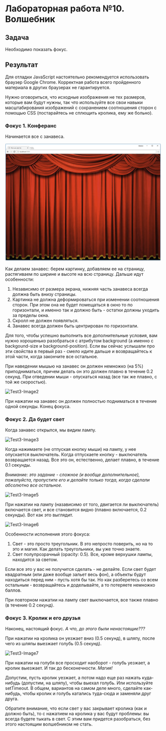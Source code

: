 # Лабораторная работа №10. Волшебник

## Задача
Необходимо показать фокус.

## Результат
Для отладки JavaScript настоятельно рекомендуется использовать браузер Google Chrome. Корректная работа всего пройденного материала в других браузерах не гарантируется.


Нужно оговориться, что исходные изображения не тех размеров, которые вам будут нужны, так что используйте все свои навыки масштабирования изображений с сохранением соотношения сторон с помощью CSS (постарайтесь не сплющить кролика, ему же больно).


### Фокус 1. Конферанс
Начинается все с занавеса.

![Test3-Image1](https://raw.githubusercontent.com/lekksha/932021.Pilipenko.Aleksei.lab10/main/Test3-Image1.png)

Как делаем занавес: берем картинку, добавляем ее на страницу, растягиваем по ширине и высоте на всю страницу. Дальше идут особенности:

1. Независимо от размера экрана, нижняя часть занавеса всегда должна быть внизу страницы.
2. Картинка не должна деформироваться при изменении соотношения сторон. При этом она не будет помещаться в окно то по горизонтали, и именно так и должно быть - остатки должны уходить за пределы окна.
3. Скролл не должен появляться.
4. Занавес всегда должен быть центрирован по горизонтали.

Для того, чтобы успешно выполнить все дополнительные условия, вам нужно хорошенько разобраться с атрибутом background (а именно с backgound-size и background-position). Если вы сейчас услышали про эти свойства в первый раз - смело идите дальше и возвращайтесь к этой части, когда закончите все остальное.

При наведении мышью на занавес он должен немножко (на 5%) приподниматься, причем делать он это должен плавно в течение 0.2 секунд. При отведении мыши - опускаться назад (все так же плавно, с той же скоростью).

![Test3-Image2](Images/Test3-Image2.png)

При нажатии на занавес он должен полностью подниматься в течение одной секунды. Конец фокуса.

### Фокус 2. Да будет свет
Когда занавес открылся, мы видим лампу.

![Test3-Image3](Images/Test3-Image3.png)

Когда нажимаете (не отпуская кнопку мыши) на лампу, у нее опускается выключатель. Когда отпускаете кнопку - выключатель возвращается назад. Все это он, естественно, делает плавно, в течение 0.1 секунды.

*Внимание: это задание - сложное (и вообще дополнительное), пожалуйста, пропустите его и делайте только тогда, когда сделали абсолютно все остальное.*

![Test3-Image5](Images/Test3-Image5.png)

При нажатии на лампу (назависимо от того, двигается ли выключатель) включается свет, и все становится видно (плавно включается, 0.2 секунды). Вот как это выглядит.

![Test3-Image6](Images/Test3-Image6.png)

Особенности исполнения этого фокуса:

1. Свет - это просто треугольник. В это непросто поверить, но на то это и магия. Как делать треугольники, вы уже точно знаете.
2. Свет полупрозрачный (opacity: 0.5). Все, кроме верхушки лампы, находится за светом.

Если все это у вас не получится сделать - не делайте. Если свет будет квадратным (или даже вообще зальет весь фон), а объекты будут находиться перед ним - пусть хотя бы так. Но как разберетесь со всем остальным - возвращайтесь и доделывайте, а то потеряете немножко баллов.

При повторном нажатии на лампу свет выключается, все также плавно (в течение 0.2 секунд).

### Фокус 3. Кролик и его друзья
Наконец, настоящий фокус. *А что, до этого были ненастоящие???*

При нажатии на кролика он уезжает вниз (0.5 секунд), в шляпу, после чего из шляпы выезжает голубь (0.5 секунд).

![Test3-Image7](Images/Test3-Image7.png)

При нажатии на голубя все просходит наоборот - голубь уезжает, а кролик выезжает. И так до бесконечности. *Магия!*

Допустим, пусть кролик уезжает, а потом надо еще раз нажать куда-нибудь (допустим, на шляпу), чтобы выехал голубь. Или используйте setTimeout. В общем, вариантов на самом деле много, сделайте как-нибудь, чтобы кролик и голубь катались туда-сюда и заменяли друг друга.

Обратите внимание, что если свет у вас закрывает кролика (как и должно быть), то с нажатием на кролика у вас будут проблемы: вы всегда будете тыкать в свет. С этим вам придется разобраться, без этого настоящим волшебником не стать.
